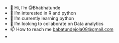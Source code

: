 - 👋 Hi, I’m @Bhabhatunde
- 👀 I’m interested in R and python
- 🌱 I’m currently learning python
- 💞️ I’m looking to collaborate on Data analytics
- 📫 How to reach me babatundejola08@gmail.com
- 

<!---
Bhabhatunde/Bhabhatunde is a ✨ special ✨ repository because its `README.md` (this file) appears on your GitHub profile.
You can click the Preview link to take a look at your changes.
--->
